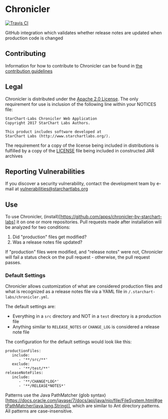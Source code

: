 # Chronicler

[![Travis CI](https://img.shields.io/travis/StarChart-Labs/chronicler.svg?branch=master)](https://travis-ci.org/StarChart-Labs/chronicler)

GitHub integration which validates whether release notes are updated when production code is changed

## Contributing

Information for how to contribute to Chronicler can be found in [the contribution guidelines](./CONTRIBUTING.md)

## Legal

Chronicler is distributed under the [Apache 2.0 License](https://www.apache.org/licenses/LICENSE-2.0). The only requirement for use is inclusion of the following line within your NOTICES file:

```
StarChart-Labs Chronicler Web Application
Copyright 2017 StarChart Labs Authors.

This product includes software developed at
StarChart Labs (http://www.starchartlabs.org/).
```

The requirement for a copy of the license being included in distributions is fulfilled by a copy of the [LICENSE](./LICENSE) file being included in constructed JAR archives

## Reporting Vulnerabilities

If you discover a security vulnerability, contact the development team by e-mail at vulnerabilities@starchartlabs.org

## Use

To use Chronicler, (install)[https://github.com/apps/chronicler-by-starchart-labs] it on one or more repositories. Pull requests made after installation will be analyzed for two conditions:

1. Did "production" files get modified?
2. Was a release notes file updated?

If "production" files were modified, and "release notes" were not, Chronicler will fail a status check on the pull request - otherwise, the pull request passes.

### Default Settings

Chronicler allows customization of what are considered production files and what is recognized as a release notes file via a YAML file in `/.starchart-labs/chronicler.yml`.

The default settings are:

- Everything in a `src` directory and NOT in a `test` directory is a production file
- Anything similar to `RELEASE_NOTES` or `CHANGE_LOG` is considered a release note file

The configuration for the default settings would look like this:

```
productionFiles:
   include:
      - '**/src/**'
   exclude:
      - '**/test/**'
releaseNoteFiles:
   include:
      - '**/CHANGE*LOG*'
      - '**/RELEASE*NOTES*'
```

Patterns use the Java PathMatcher (glob syntax)[https://docs.oracle.com/javase/7/docs/api/java/nio/file/FileSystem.html#getPathMatcher(java.lang.String)], which are similar to Ant directory patterns. All patterns are case-insensitive.
